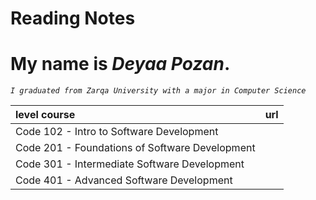 # Reading Notes

# My name is ***Deyaa Pozan***.
*`I graduated from Zarqa University with a major in Computer Science`*

| level course |  url   |
| :---     | ----:|
|Code 102 - Intro to Software Development|   |
|Code 201 - Foundations of Software Development|   |
|Code 301 - Intermediate Software Development|  |
|Code 401 - Advanced Software Development|  |
